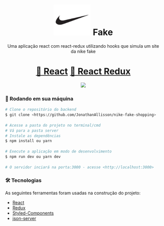 <h1 align="center">
    <img src="./src/assets/nike-logo.png" alt="fake" width="120" height="100"> 
    <span>Fake</span>
</h1>
<p align="center">Uma aplicação react com react-redux utilizando hooks que simula um site da nike fake</p>

<h1 align="center">
    <a href="https://pt-br.reactjs.org/">🔗 React</a>
    <a href="https://react-redux.js.org/api/hooks">🔗 React Redux</a>
</h1>

<div align="center">
    <img src="./git/todolist.gif">
</div>

### 🎲 Rodando em sua máquina

```bash
# Clone o repositório do backend
$ git clone <https://github.com/JonathanAllisson/nike-fake-shopping>

# Acesse a pasta do projeto no terminal/cmd
# Vá para a pasta server
# Instale as dependências
$ npm install ou yarn

# Execute a aplicação em modo de desenvolvimento
$ npm run dev ou yarn dev

# O servidor inciará na porta:3000 - acesse <http://localhost:3000>

```

### 🛠 Tecnologias

As seguintes ferramentas foram usadas na construção do projeto:

- [React](https://pt-br.reactjs.org/)
- [Redux](https://react-redux.js.org/api/hooks)
- [Styled-Components](https://styled-components.com/)
- [json-server](https://github.com/typicode/json-server)